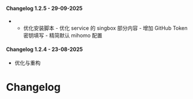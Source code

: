 #### Changelog 1.2.5 - 29-09-2025
- - 优化安装脚本 - 优化 service 的 singbox 部分内容 - 增加 GitHub Token 密钥填写 - 精简默认 mihomo 配置

#### Changelog 1.2.4 - 23-08-2025
- 优化与重构

# Changelog

